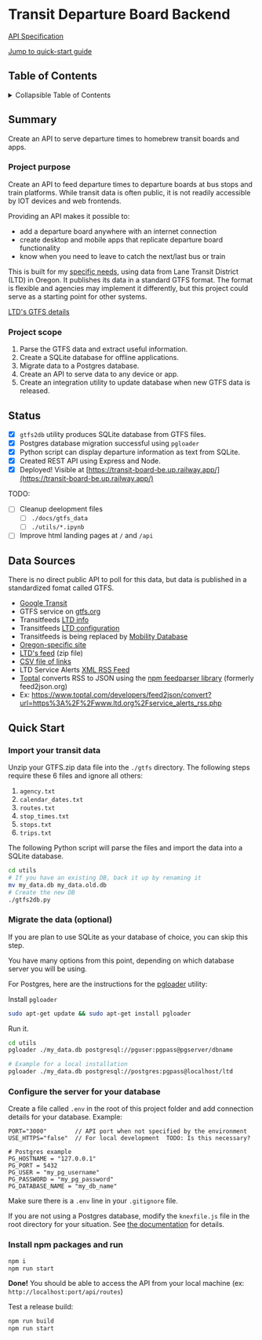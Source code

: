 # Transit Departure Board Backend <!-- omit in toc -->

[API Specification](./docs/endpoints.md)

[Jump to quick-start guide](#quick-start)

## Table of Contents

<details>

<summary>Collapsible Table of Contents</summary>

- [Table of Contents](#table-of-contents)
- [Summary](#summary)
  - [Project purpose](#project-purpose)
  - [Project scope](#project-scope)
- [Status](#status)
- [Data Sources](#data-sources)
- [Quick Start](#quick-start)
  - [Import your transit data](#import-your-transit-data)
  - [Migrate the data (optional)](#migrate-the-data-optional)
  - [Configure the server for your database](#configure-the-server-for-your-database)
  - [Install npm packages and run](#install-npm-packages-and-run)

</details>

## Summary

Create an API to serve departure times to homebrew transit boards and apps.

### Project purpose

Create an API to feed departure times to departure boards at bus stops and train platforms. While transit data is often public, it is not readily accessible by IOT devices and web frontends.

Providing an API makes it possible to:

- add a departure board anywhere with an internet connection
- create desktop and mobile apps that replicate departure board functionality
- know when you need to leave to catch the next/last bus or train

This is built for my [specific needs](./docs/motivation.md), using data from Lane Transit District (LTD) in Oregon. It publishes its data in a standard GTFS format. The format is flexible and agencies may implement it differently, but this project could serve as a starting point for other systems.

[LTD's GTFS details](./docs/gtfs_data.md)

### Project scope

1. Parse the GTFS data and extract useful information.
2. Create a SQLite database for offline applications.
3. Migrate data to a Postgres database.
4. Create an API to serve data to any device or app.
5. Create an integration utility to update database when new GTFS data is released.

## Status

- [x] `gtfs2db` utility produces SQLite database from GTFS files.
- [x] Postgres database migration successful using `pgloader`
- [x] Python script can display departure information as text from SQLite.
- [x] Created REST API using Express and Node.
- [x] Deployed! Visible at [https://transit-board-be.up.railway.app/](https://transit-board-be.up.railway.app/)

TODO:

- [ ] Cleanup deelopment files
  - [ ] `./docs/gtfs_data`
  - [ ] `./utils/*.ipynb`
- [ ] Improve html landing pages at `/` and `/api` 

## Data Sources

There is no direct public API to poll for this data, but data is published in a standardized fomat called GTFS.

- [Google Transit](https://developers.google.com/transit/gtfs)
- GTFS service on [gtfs.org](https://gtfs.org/schedule/reference/)
- Transitfeeds [LTD info](https://transitfeeds.com/p/lane-transit-district)
- Transitfeeds [LTD configuration](https://transitfeeds.com/p/lane-transit-district/314/latest)
- Transitfeeds is being replaced by [Mobility Database](https://database.mobilitydata.org/)
- [Oregon-specific site](https://oregon-gtfs.com/)
- [LTD's feed](http://feed.ltd.org/gtfs-realtime/gtfs) (zip file)
- [CSV file of links](./resources/sources.csv)
- LTD Service Alerts [XML RSS Feed](https://www.ltd.org/service_alerts_rss.php)
- [Toptal](https://www.toptal.com/developers/feed2json/)  converts RSS to JSON using the [npm feedparser library](https://www.npmjs.com/package/feedparser) (formerly feed2json.org)
- Ex: https://www.toptal.com/developers/feed2json/convert?url=https%3A%2F%2Fwww.ltd.org%2Fservice_alerts_rss.php

## Quick Start

### Import your transit data

Unzip your GTFS.zip data file into the `./gtfs` directory. The following steps require these 6 files and ignore all others:

1. `agency.txt`
2. `calendar_dates.txt`
3. `routes.txt`
4. `stop_times.txt`
5. `stops.txt`
6. `trips.txt`

The following Python script will parse the files and import the data into a SQLite database.

```bash
cd utils
# If you have an existing DB, back it up by renaming it
mv my_data.db my_data.old.db
# Create the new DB
./gtfs2db.py
```

### Migrate the data (optional)

If you are plan to use SQLite as your database of choice, you can skip this step.

You have many options from this point, depending on which database server you will be using.

For Postgres, here are the instructions for the [pgloader](https://pgloader.io/) utility:

Install `pgloader`

```bash
sudo apt-get update && sudo apt-get install pgloader
```

Run it.

```bash
cd utils
pgloader ./my_data.db postgresql://pguser:pgpass@pgserver/dbname

# Example for a local installation
pgloader ./my_data.db postgresql://postgres:pgpass@localhost/ltd
```

### Configure the server for your database

Create a file called `.env` in the root of this project folder and add connection details for your database. Example:

```text
PORT="3000"        // API port when not specified by the environment
USE_HTTPS="false"  // For local development  TODO: Is this necessary?

# Postgres example
PG_HOSTNAME = "127.0.0.1"
PG_PORT = 5432
PG_USER = "my_pg_username"
PG_PASSWORD = "my_pg_password"
PG_DATABASE_NAME = "my_db_name"
```

Make sure there is a `.env` line in your `.gitignore` file.

If you are not using a Postgres database, modify the `knexfile.js` file in the root directory for your situation. See [the documentation](https://knexjs.org/guide/) for details.

### Install npm packages and run

```bash
npm i
npm run start
```

**Done!** You should be able to access the API from your local machine (ex: `http://localhost:port/api/routes`)

Test a release build:

```bash
npm run build
npm run start
```
